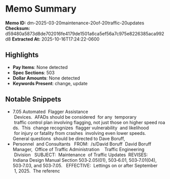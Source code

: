 # Memo Summary

**Memo ID:** dm-2025-03-20maintenance-20of-20traffic-20updates
**Checksum:** d59480a5873d8de702016fe4179de1501a6ca5ef56a7c975e8226385aca992d8
**Extracted At:** 2025-10-16T17:24:22-0600

## Highlights
- **Pay Items**: None detected
- **Spec Sections**: 503
- **Dollar Amounts**: None detected
- **Keywords Present**: change, update

## Notable Snippets
- 7.05 Automated  Flagger Assistance  Devices.  AFADs should be considered  for any 
temporary  traffic control plan involving flagging, not just those on higher speed roads.  This 
change recognizes  flagger vulnerability  and likelihood  for injury or fatality from crashes 
involving even lower speeds.  
General questions  should be directed to Dave Boruff,
- Personnel  and Consultants  
FROM:  /s/David Boruff 
David Boruff  
Manager,  Office of Traffic Administration   
Traffic Engineering  Division  
SUBJECT:  Maintenance  of Traffic Updates 
REVISES:  Indiana Design Manual Section 503‐2.05(01), 503‐6.01, 503‐7.01(04), 
503‐7.03, and 503‐7.05.  
EFFECTIVE:  Lettings on or after September  1, 2025. 
The referenc